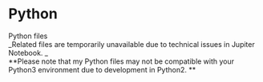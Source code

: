 # Python
Python files  
_Related files are temporarily unavailable due to technical issues in Jupiter Notebook. _  
**Please note that my Python files may not be compatible with your Python3 environment due to development in Python2. **
